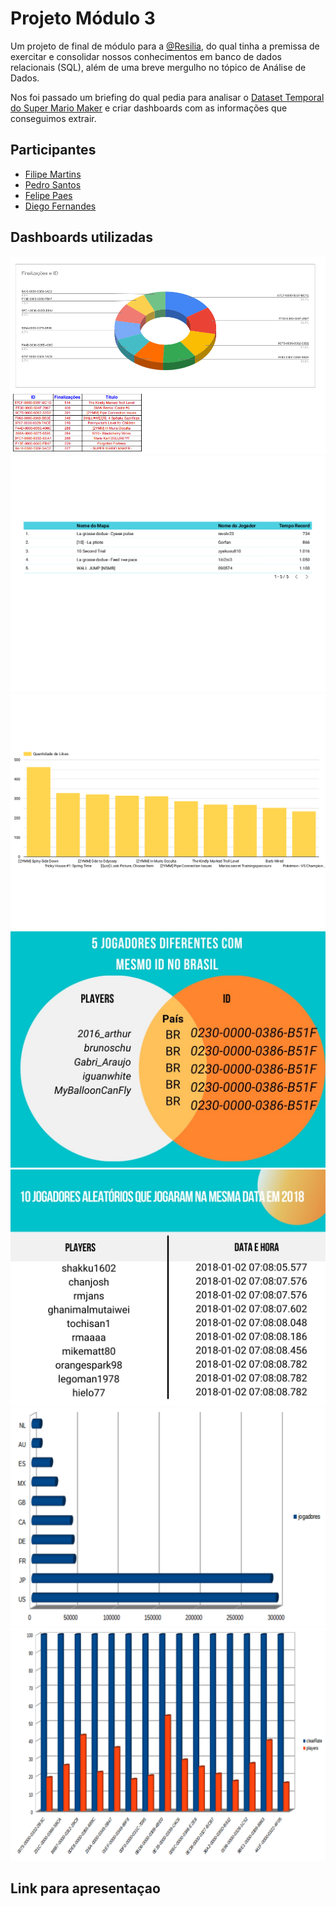 <h1>Projeto Módulo 3</h1>

<p>Um projeto de final de módulo para a <a href="https://www.linkedin.com/school/resilia-educacao/">@Resilia</a>, do qual tinha a premissa de exercitar e consolidar nossos conhecimentos em banco de dados relacionais (SQL), além de uma breve mergulho no tópico de Análise de Dados.</p>

<p>Nos foi passado um briefing do qual pedia para analisar o <a href="https://www.kaggle.com/leomauro/smmnet">Dataset Temporal do Super Mario Maker</a> e criar dashboards com as informações que conseguimos extrair.</p>

<h2>Participantes</h2>
<ul>
  <li><a href="https://www.linkedin.com/in/filipe-martins-2502bb223">Filipe Martins</a></li>
  <li><a href="https://www.linkedin.com/in/pedro-santos-593824224">Pedro Santos</a></li>
  <li><a href="https://www.linkedin.com/in/flppaesdemelo/">Felipe Paes</a></li>
  <li><a href="https://www.linkedin.com/in/diego-fernandes-chagas/">Diego Fernandes</a></li>
</ul>

<h2>  Dashboards utilizadas </h2>

<img src ='./graficos/diego.png' alt =' grafico em pizza' heigt = '600' widht = '500'>
<img src ='./graficos/graficoEditadoTirandoFundoBranco.png' alt ='tempo records' heigt = '600' widht = '500'>
<img src ='./graficos/graficoLikesSemFundoBranco.png' alt =' mais likes' heigt = '600' widht = '500'>
<img src ='./graficos/jogadores de mesmo id.jpeg' alt =' id iguais' heigt = '600' widht = '500'>
<img src ='./graficos/mesmo horario de login.jpeg' alt =' horario de login igual' heigt = '600' widht = '500'>
<img src ='./graficos/paises com mais jogadores.png' alt =' rank de paises' heigt = '600' widht = '500'>
<img src ='./graficos/stars.png' alt =' quantida de estrelas' heigt = '600' widht = '500'>

<h2>  Link para apresentaçao </h2>

<p><a href="https://www.canva.com/design/DAE30UmzNnI/gIacbHb4pZ6vZoafhfwoBQ/view?utm_content=DAE30UmzNnI&utm_campaign=designshare&utm_medium=link&utm_source=publishsharelink"></a</p>